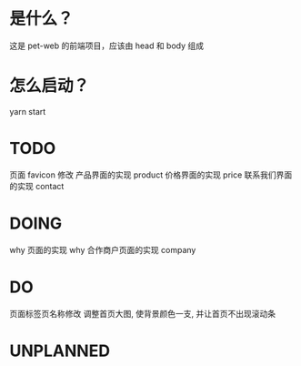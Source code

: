 # 是什么？
这是 pet-web 的前端项目，应该由 head 和 body 组成

# 怎么启动？
yarn start


# TODO
页面 favicon 修改
产品界面的实现 product
价格界面的实现 price
联系我们界面的实现 contact


# DOING
why 页面的实现 why
合作商户页面的实现  company


# DO
页面标签页名称修改
调整首页大图, 使背景颜色一支, 并让首页不出现滚动条


# UNPLANNED
